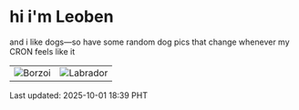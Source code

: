 # hi i'm Leoben

and i like dogs—so have some random dog pics that change whenever my CRON feels like it

|  |  |
|--------|----------|
| ![Borzoi](https://random-dog-vercel.vercel.app/api/random-borzoi?v=1759315166) | ![Labrador](https://random-dog-vercel.vercel.app/api/random-labrador?v=1759315166) |

Last updated: 2025-10-01 18:39 PHT
